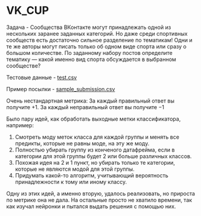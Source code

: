 # VK_CUP
Задача - Сообщества ВКонтакте могут принадлежать одной из нескольких заранее заданных категорий. Но даже среди спортивных сообществ есть достаточно сильное разделение по тематикам! Одни и те же авторы могут писать только об одном виде спорта или сразу о большом количестве.
По заданному набору постов определите тематику — какой именно вид спорта обсуждается в выбранном сообществе?

Тестовые данные - [test.csv](https://github.com/IvanShcherbak/VK_CUP/files/10761143/test.csv)

Пример посылки - [sample_submission.csv](https://github.com/IvanShcherbak/VK_CUP/files/10761144/sample_submission.csv)

Очень нестандартная метрика:
За каждый правильный ответ вы получите +1.
За каждый неправильный ответ вы получите −1

Было пару идей, как обработать выходные метки классификатора, например:
1. Смотреть моду меток класса для каждой группы и менять все предикты, которые не равны моде, на эту же моду.
2. Полностью убирать группу из конченого датафрейма, если в категории для этой группы будет 2 или больше различных классов.
3. Похожая идея на 2 и 1 пункт, но убирать только те категории, которые не являются модой для этой группы.
4. Придумать какой-то алгоритм, учитывающий вероятность принадлежности к тому или иному классу.

Одну из этих идей, а именно вторую, удалось реализовать, но прироста по метрике она не дала.
На остальные просто не хватило времени, так как изучал нейронки и пытался выдать решения с помощью них.
